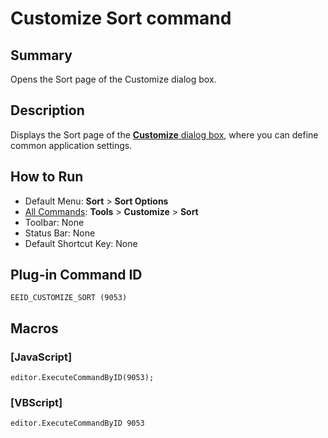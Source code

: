 # Customize Sort command

## Summary

Opens the Sort page of the Customize dialog box.

## Description

Displays the Sort page of the [**Customize** dialog box](../../dlg/customize/index),
where you can define common application settings.

## How to Run

- Default Menu: **Sort** \> **Sort Options**
- [All Commands](all_commands): **Tools** >
**Customize** >
**Sort**
- Toolbar: None
- Status Bar: None
- Default Shortcut Key: None

## Plug-in Command ID

```
EEID_CUSTOMIZE_SORT (9053)```

## Macros

### \[JavaScript\]

```
editor.ExecuteCommandByID(9053);
```

### \[VBScript\]

```
editor.ExecuteCommandByID 9053
```
